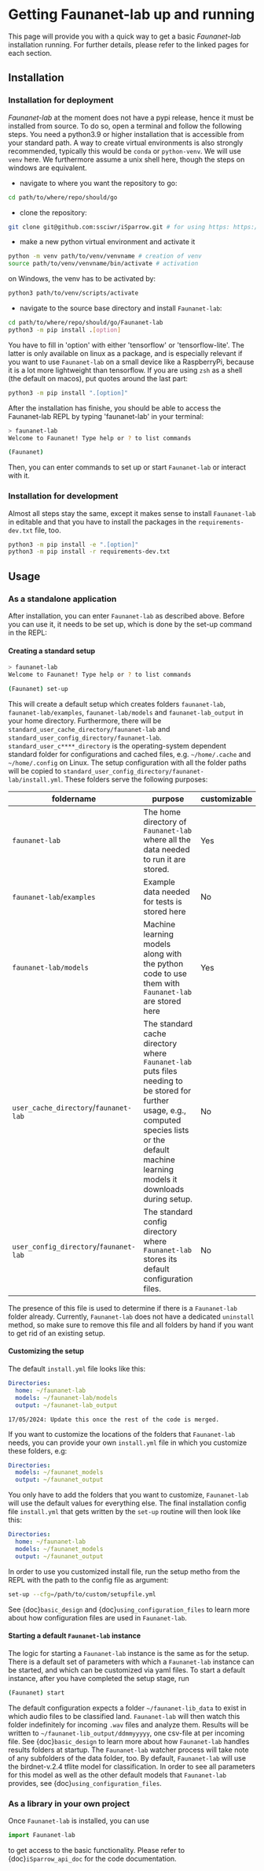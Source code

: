 # Getting Faunanet-lab up and running
This page will provide you with a quick way to get a basic *Faunanet-lab* installation running. 
For further details, please refer to the linked pages for each section.  

## Installation
### Installation for deployment
*Faunanet-lab* at the moment does not have a pypi release, hence it must be installed from source. To do so, open a terminal and follow the following steps. 
You need a python3.9 or higher installation that is accessible from your standard path. A way to create virtual environments is also strongly recommended, typically this would be `conda` or `python-venv`. We will use `venv` here. We furthermore assume a unix shell here, though the steps on windows are equivalent.

- navigate to where you want the repository to go: 
```bash
cd path/to/where/repo/should/go
```
- clone the repository: 
```bash 
git clone git@github.com:ssciwr/iSparrow.git # for using https: https://github.com/ssciwr/iSparrow.git
``` 
- make a new python virtual environment and activate it 
```bash
python -m venv path/to/venv/venvname # creation of venv
source path/to/venv/venvname/bin/activate # activation
```

on Windows, the venv has to be activated by: 
```bash
python3 path/to/venv/scripts/activate 
```

- navigate to the source base directory and install `Faunanet-lab`: 
```bash 
cd path/to/where/repo/should/go/Faunanet-lab
python3 -m pip install .[option]
```
You have to fill in 'option' with either 'tensorflow' or 'tensorflow-lite'. The latter is only available on linux as a package, and is especially relevant if you want to use `Faunanet-lab` on a small device like a RaspberryPi, because it is a lot more lightweight than tensorflow. If you are using `zsh` as a shell (the default on macos), put quotes around the last part: 
```zsh 
python3 -m pip install ".[option]"
```
After the installation has finishe, you should be able to access the Faunanet-lab REPL by typing 'faunanet-lab' in your terminal: 
```bash 
> faunanet-lab 
Welcome to Faunanet! Type help or ? to list commands 

(Faunanet) 
```
Then, you can enter commands to set up or start `Faunanet-lab` or interact with it.  

### Installation for development
Almost all steps stay the same, except it makes sense to install `Faunanet-lab` in editable and that you have to install the packages in the `requirements-dev.txt` file, too. 
```bash 
python3 -m pip install -e ".[option]"
python3 -m pip install -r requirements-dev.txt 
``` 

## Usage 

### As a standalone application
After installation, you can enter `Faunanet-lab` as described above. Before you can use it, it needs to be set up, which is done by the set-up command in the REPL: 

#### Creating a standard setup
```bash 
> faunanet-lab 
Welcome to Faunanet! Type help or ? to list commands 

(Faunanet) set-up 
```
This will create a default setup which creates folders `faunanet-lab`, `faunanet-lab/examples`, `faunanet-lab/models` and `faunanet-lab_output` in your home directory. 
Furthermore, there will be `standard_user_cache_directory/faunanet-lab` and `standard_user_config_directory/faunanet-lab`. `standard_user_c****_directory` is the operating-system dependent standard folder for configurations and cached files, e.g. `~/home/.cache` and `~/home/.config` on Linux. The setup configuration with all the folder paths will be copied to  `standard_user_config_directory/faunanet-lab/install.yml`. 
These folders serve the following purposes: 


| foldername|purpose|customizable|
| ----------|-------|------------|
| `faunanet-lab` | The home directory of `Faunanet-lab` where all the data needed to run it are stored.| Yes |
| `faunanet-lab`/`examples`| Example data needed for tests is stored here | No |
| `faunanet-lab/models` | Machine learning models along with the python code to use them with  `Faunanet-lab` are stored here | Yes |
| `user_cache_directory`/`faunanet-lab`  | The standard cache directory where `Faunanet-lab` puts files needing to be stored for further usage, e.g., computed species lists or the default machine learning models it downloads during setup. | No |
| `user_config_directory`/`faunanet-lab` | The standard config directory where `Faunanet-lab` stores its default configuration files.| No |

The presence of this file is used to determine if there is a `Faunanet-lab` folder already. Currently, `Faunanet-lab` does not have a dedicated `uninstall` method, so make sure to remove this file and all folders by hand if you want to get rid of an existing setup.


#### Customizing the setup 
The default `install.yml` file looks like this: 
```yaml 
Directories: 
  home: ~/faunanet-lab
  models: ~/faunanet-lab/models 
  output: ~/faunanet-lab_output
```
```{todo}
17/05/2024: Update this once the rest of the code is merged.
```
If you want to customize the locations of the folders that `Faunanet-lab` needs, you can provide your own `install.yml` file in which you customize these folders, e.g: 
```yaml 
Directories: 
  models: ~/faunanet_models 
  output: ~/faunanet_output
```
You only have to add the folders that you want to customize, `Faunanet-lab` will use the default values for everything else. The final installation config file `install.yml` that gets written by the `set-up` routine will then look like this: 
```yaml 
Directories: 
  home: ~/faunanet-lab
  models: ~/faunanet_models 
  output: ~/faunanet_output
```
In order to use you customized install file, run the setup metho from the REPL with the path to the config file as argument: 
```bash 
set-up --cfg=/path/to/custom/setupfile.yml 
``` 
See {doc}`basic_design` and {doc}`using_configuration_files` to learn more about how configuration files are used in `Faunanet-lab`. 

#### Starting a default `Faunanet-lab` instance 
The logic for starting a `Faunanet-lab` instance is the same as for the setup. There is a default set of parameters with which a `Faunanet-lab` instance can be started, and which can be customized 
via yaml files. To start a default instance, after you have completed the setup stage, run 
```bash 
(Faunanet) start 
``` 
The default configuration expects a folder `~/faunanet-lib_data` to exist in which audio files to be classified land. `Faunanet-lab` will then watch this folder indefinitely for incoming `.wav` files and analyze them. Results will be written to `~/faunanet-lib_output/ddmmyyyyy`, one csv-file at per incoming file. See {doc}`basic_design` to learn more about how `Faunanet-lab` handles results folders at startup. The `Faunanet-lab` watcher process will take note of any subfolders of the data folder, too. 
By default, `Faunanet-lab` will use the birdnet-v.2.4 tflite model for classification. In order to see all parameters for this model as well as the other default models that `Faunanet-lab` provides, see {doc}`using_configuration_files`. 

### As a library in your own project
Once `Faunanet-lab` is installed, you can use 
```python 
import Faunanet-lab
``` 
to get access to the basic functionality. 
Please refer to {doc}`iSparrow_api_doc` for the code documentation.


